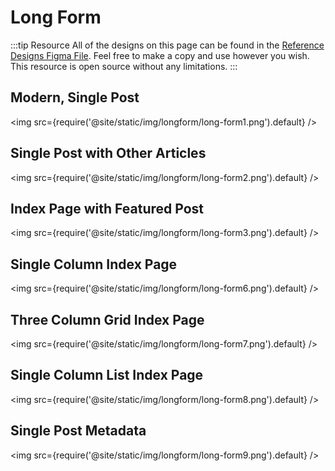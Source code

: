 # Long Form
:::tip Resource
All of the designs on this page can be found in the [Reference Designs Figma File](https://www.figma.com/file/C2ztFLDxihrfturW7Q6kbj/Reference-Components?type=design&node-id=213%3A11495&mode=design&t=qbn9PiAj1v6RWRwM-1). Feel free to make a copy and use however you wish. This resource is open source without any limitations.
:::
## Modern, Single Post
<img src={require('@site/static/img/longform/long-form1.png').default} />

## Single Post with Other Articles
<img src={require('@site/static/img/longform/long-form2.png').default} />

## Index Page with Featured Post
<img src={require('@site/static/img/longform/long-form3.png').default} />

## Single Column Index Page
<img src={require('@site/static/img/longform/long-form6.png').default} />

## Three Column Grid Index Page
<img src={require('@site/static/img/longform/long-form7.png').default} />

## Single Column List Index Page
<img src={require('@site/static/img/longform/long-form8.png').default} />

## Single Post Metadata
<img src={require('@site/static/img/longform/long-form9.png').default} />